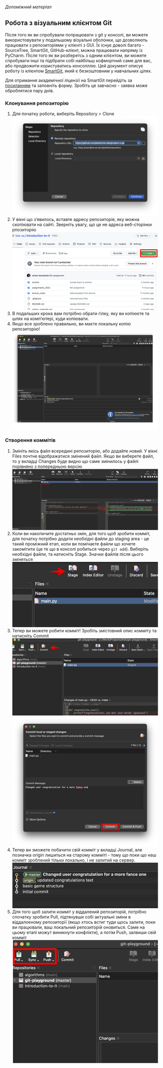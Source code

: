 ###### Допоміжний матеріал
## Робота з візуальним клієнтом Git

Після того як ви спробували попрацювати з git у консолі, ви можете використовувати у подальшому візуальні оболонки, що дозволяють працювати з репозиторіями у клієнті з GUI. Їх існує доволі багато - SourceTree, SmartGit, GitHub-клієнт, можна працювати напряму із PyCharm. Після того як ви розберетсь з одним клієнтом, ви можете спробувати інші та підібрати собі найбільш кофмортний саме для вас, або продвожити користуватись консолллю. Цей документ описує роботу із клієнтом [SmartGit](https://www.syntevo.com/smartgit/), який є безкоштовним у навчальних цілях.

Для отримання академічної ліцензії на SmartGit перейдіть за [посиланням](https://www.syntevo.com/register-non-commercial/#academic) та заповніть форму. Зробіть це завчасно - заявка може оброблятися пару днів.

### Клонування репозиторію

1. Для початку роботи, виберіть Repository > Clone
   ![](git_1.png)
2. У вікні що зʼявилось, вставте адресу репозиторія, яку можна скопіювати на сайті. Зверніть увагу, що це не адреса веб-сторінки рпозиторію
   ![](git_2.png)
3. В подальших крока вам потрібно обрати гілку, яку ви копіюєте та шлях на компʼютері, куди копіювати.
4. Якщо все зроблено правильно, ви маєте локальну копію репозиторію!
   ![](git_3.png)


### Створення коммітів
1. Змініть якісь файл всередині репозиторію, або додайте новий. У вікні Files почтне відображатися змінений файл. Якщо ви виберете файл, то у вкладці Changes буде видно що саме змінилось у файлі порівняно з попередньою версію
   ![](git_4.png)
2. Коли ви накопичите достатньо змін, для того щоб зробити комміт, для початку потрібно додати необхідні файли до staging area - це такий проміжний етап, коли ви помічаєте файли що хочете закомітити (це те що в консолі робиться через `git add`). Виберіть необхідні файли, та натисніть Stage. Значки файлів після цього зміняться
   ![](git_5.png)
3. Тепер ви можете робити комміт! Зробіть змістовний опис комміту та натисніть Commit
   ![](git_6.png)
   ![](git_7.png)
4. Тепер ви зможете побачити свій комміт у вкладці Journal, але позначка origin лишиться на старому комміті - тому що поки що наш комміт зроблений тільки локально, і не залитий на сервер.
   ![](git_8.png)
5. Для того щоб залити комміт у віддалений репозиторій, потрібно спочатку зробити Pull, підтянувши собі актуальні зміни в віддалоеному репозиторії (якщо хтось встиг туди щось залити, поки ви працювали, ваш локальний репозиторій оновиться. Саме на цьому етапі можут виникнути конфлікти), а потім Push, залвиши свій комміт
   ![](git_9.png)

